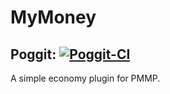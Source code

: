 # MyMoney
## Poggit: [![Poggit-CI](https://poggit.pmmp.io/ci.badge/MyMoney-PMMP/MyMoney/MyMoney)](https://poggit.pmmp.io/ci/MyMoney-PMMP/MyMoney/MyMoney)
A simple economy plugin for PMMP.
